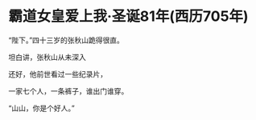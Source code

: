 # 霸道女皇爱上我·圣诞81年(西历705年)

“陛下。”四十三岁的张秋山跪得很直。

坦白讲，张秋山从未深入

还好，他前世看过一些纪录片，


一家七个人，一条裤子，谁出门谁穿。

“山山，你是个好人。”